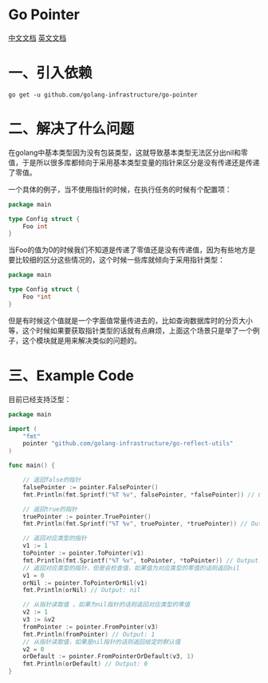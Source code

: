 # Go Pointer

[中文文档](./README.md) [英文文档](./README_en.md)

# 一、引入依赖

```text
go get -u github.com/golang-infrastructure/go-pointer
```

# 二、解决了什么问题

在golang中基本类型因为没有包装类型，这就导致基本类型无法区分出nil和零值，于是所以很多库都倾向于采用基本类型变量的指针来区分是没有传递还是传递了零值。

一个具体的例子，当不使用指针的时候，在执行任务的时候有个配置项：

```go
package main

type Config struct {
	Foo int
}

```

当Foo的值为0的时候我们不知道是传递了零值还是没有传递值，因为有些地方是要比较细的区分这些情况的，这个时候一些库就倾向于采用指针类型：

```go
package main

type Config struct {
	Foo *int
}

```

但是有时候这个值就是一个字面值常量传进去的，比如查询数据库时的分页大小等，这个时候如果要获取指针类型的话就有点麻烦，上面这个场景只是举了一个例子，这个模块就是用来解决类似的问题的。

# 三、Example Code

目前已经支持泛型：

```go
package main

import (
	"fmt"
	pointer "github.com/golang-infrastructure/go-reflect-utils"
)

func main() {

	// 返回false的指针
	falsePointer := pointer.FalsePointer()
	fmt.Println(fmt.Sprintf("%T %v", falsePointer, *falsePointer)) // Output: *bool false

	// 返回true的指针
	truePointer := pointer.TruePointer()
	fmt.Println(fmt.Sprintf("%T %v", truePointer, *truePointer)) // Output: *bool true

	// 返回对应类型的指针
	v1 := 1
	toPointer := pointer.ToPointer(v1)
	fmt.Println(fmt.Sprintf("%T %v", toPointer, *toPointer)) // Output: *int 1
	// 返回对应类型的指针，但是会检查值，如果值为对应类型的零值的话则返回nil
	v1 = 0
	orNil := pointer.ToPointerOrNil(v1)
	fmt.Println(orNil) // Output: nil

	// 从指针读取值 ，如果为nil指针的话则返回对应类型的零值
	v2 := 1
	v3 := &v2
	fromPointer := pointer.FromPointer(v3)
	fmt.Println(fromPointer) // Output: 1
	// 从指针读取值，如果是nil指针的话则返回给定的默认值
	v2 = 0
	orDefault := pointer.FromPointerOrDefault(v3, 1)
	fmt.Println(orDefault) // Output: 0
}
```





